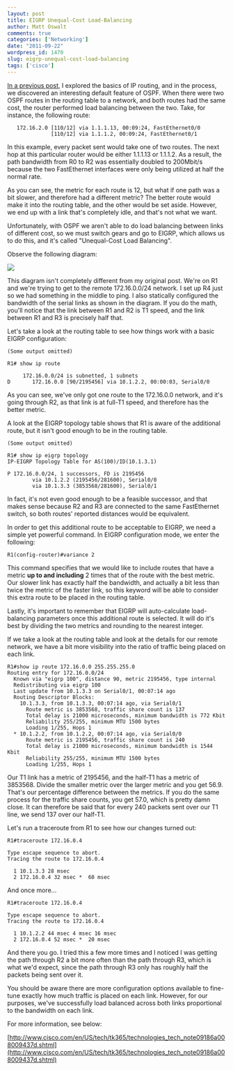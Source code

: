 ```yaml
---
layout: post
title: EIGRP Unequal-Cost Load-Balancing
author: Matt Oswalt
comments: true
categories: ['Networking']
date: "2011-09-22"
wordpress_id: 1470
slug: eigrp-unequal-cost-load-balancing
tags: ['cisco']
---
```



[In a previous post](https://oswalt.dev/2011/07/the-anatomy-of-show-ip-route/), I explored the basics of IP routing, and in the process, we discovered an interesting default feature of OSPF. When there were two OSPF routes in the routing table to a network, and both routes had the same cost, the router performed load balancing between the two. Take, for instance, the following route:

       172.16.2.0 [110/12] via 1.1.1.13, 00:09:24, FastEthernet0/0
                  [110/12] via 1.1.1.2, 00:09:24, FastEthernet0/1

In this example, every packet sent would take one of two routes. The next hop at this particular router would be either 1.1.1.13 or 1.1.1.2. As a result, the path bandwidth from R0 to R2 was essentially doubled to 200Mbit/s because the two FastEthernet interfaces were only being utilized at half the normal rate.

As you can see, the metric for each route is 12, but what if one path was a bit slower, and therefore had a different metric? The better route would make it into the routing table, and the other would be set aside. However, we end up with a link that's completely idle, and that's not what we want.

Unfortunately, with OSPF we aren't able to do load balancing between links of different cost, so we must switch gears and go to EIGRP, which allows us to do this, and it's called "Unequal-Cost Load Balancing".

Observe the following diagram:

[![](/assets/2011/09/Diagram.png)](/assets/2011/09/Diagram.png)

This diagram isn't completely different from my original post. We're on R1 and we're trying to get to the remote 172.16.0.0/24 network. I set up R4 just so we had something in the middle to ping. I also statically configured the bandwidth of the serial links as shown in the diagram. If you do the math, you'll notice that the link between R1 and R2 is T1 speed, and the link between R1 and R3 is precisely half that.

Let's take a look at the routing table to see how things work with a basic EIGRP configuration:

    (Some output omitted)
    
    R1# show ip route
    
         172.16.0.0/24 is subnetted, 1 subnets
    D       172.16.0.0 [90/2195456] via 10.1.2.2, 00:00:03, Serial0/0

As you can see, we've only got one route to the 172.16.0.0 network, and it's going through R2, as that link is at full-T1 speed, and therefore has the better metric.

A look at the EIGRP topology table shows that R1 is aware of the additional route, but it isn't good enough to be in the routing table.

    (Some output omitted)
    
    R1# show ip eigrp topology
    IP-EIGRP Topology Table for AS(100)/ID(10.1.3.1)
    
    P 172.16.0.0/24, 1 successors, FD is 2195456
            via 10.1.2.2 (2195456/281600), Serial0/0
            via 10.1.3.3 (3853568/281600), Serial0/1

In fact, it's not even good enough to be a feasible successor, and that makes sense because R2 and R3 are connected to the same FastEthernet switch, so both routes' reported distances would be equivalent.

In order to get this additional route to be acceptable to EIGRP, we need a simple yet powerful command. In EIGRP configuration mode, we enter the following:

    R1(config-router)#variance 2

This command specifies that we would like to include routes that have a metric **up to and including** 2 times that of the route with the best metric. Our slower link has exactly half the bandwidth, and actually a bit less than twice the metric of the faster link, so this keyword will be able to consider this extra route to be placed in the routing table.

Lastly, it's important to remember that EIGRP will auto-calculate load-balancing parameters once this additional route is selected. It will do it's best by dividing the two metrics and rounding to the nearest integer.

If we take a look at the routing table and look at the details for our remote network, we have a bit more visibility into the ratio of traffic being placed on each link.

    R1#show ip route 172.16.0.0 255.255.255.0
    Routing entry for 172.16.0.0/24
      Known via "eigrp 100", distance 90, metric 2195456, type internal
      Redistributing via eigrp 100
      Last update from 10.1.3.3 on Serial0/1, 00:07:14 ago
      Routing Descriptor Blocks:
        10.1.3.3, from 10.1.3.3, 00:07:14 ago, via Serial0/1
          Route metric is 3853568, traffic share count is 137
          Total delay is 21000 microseconds, minimum bandwidth is 772 Kbit
          Reliability 255/255, minimum MTU 1500 bytes
          Loading 1/255, Hops 1
      * 10.1.2.2, from 10.1.2.2, 00:07:14 ago, via Serial0/0
          Route metric is 2195456, traffic share count is 240
          Total delay is 21000 microseconds, minimum bandwidth is 1544 Kbit
          Reliability 255/255, minimum MTU 1500 bytes
          Loading 1/255, Hops 1

Our T1 link has a metric of 2195456, and the half-T1 has a metric of 3853568. Divide the smaller metric over the larger metric and you get 56.9. That's our percentage difference between the metrics. If you do the same process for the traffic share counts, you get 57.0, which is pretty damn close. It can therefore be said that for every 240 packets sent over our T1 line, we send 137 over our half-T1.

Let's run a traceroute from R1 to see how our changes turned out:

    R1#traceroute 172.16.0.4

    Type escape sequence to abort.
    Tracing the route to 172.16.0.4

      1 10.1.3.3 28 msec
      2 172.16.0.4 32 msec *  60 msec

And once more...

    R1#traceroute 172.16.0.4

    Type escape sequence to abort.
    Tracing the route to 172.16.0.4

      1 10.1.2.2 44 msec 4 msec 16 msec
      2 172.16.0.4 52 msec *  20 msec

And there you go. I tried this a few more times and I noticed I was getting the path through R2 a bit more often than the path through R3, which is what we'd expect, since the path through R3 only has roughly half the packets being sent over it.

You should be aware there are more configuration options available to fine-tune exactly how much traffic is placed on each link. However, for our purposes, we've successfully load balanced across both links proportional to the bandwidth on each link.

For more information, see below:

[http://www.cisco.com/en/US/tech/tk365/technologies_tech_note09186a008009437d.shtml](http://www.cisco.com/en/US/tech/tk365/technologies_tech_note09186a008009437d.shtml)
